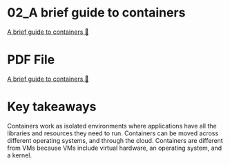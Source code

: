 # 02_A brief guide to containers

[A brief guide to containers 🔗](https://www.coursera.org/learn/cloud-security-risks-identify-and-protect-against-threats/supplement/yyfor/a-brief-guide-to-containers)

# PDF File

[A brief guide to containers 🔗](https://1drv.ms/b/c/526c45566c8c239a/EXkWw37sf7JHikuuo2Aqf4MBKt0CtRvOm3AHvjmESGoHhg?e=TElbCn)

# Key takeaways

Containers work as isolated environments where applications have all the libraries and
resources they need to run. Containers can be moved across different operating systems, and
through the cloud. Containers are different from VMs because VMs include virtual hardware,
an operating system, and a kernel.
